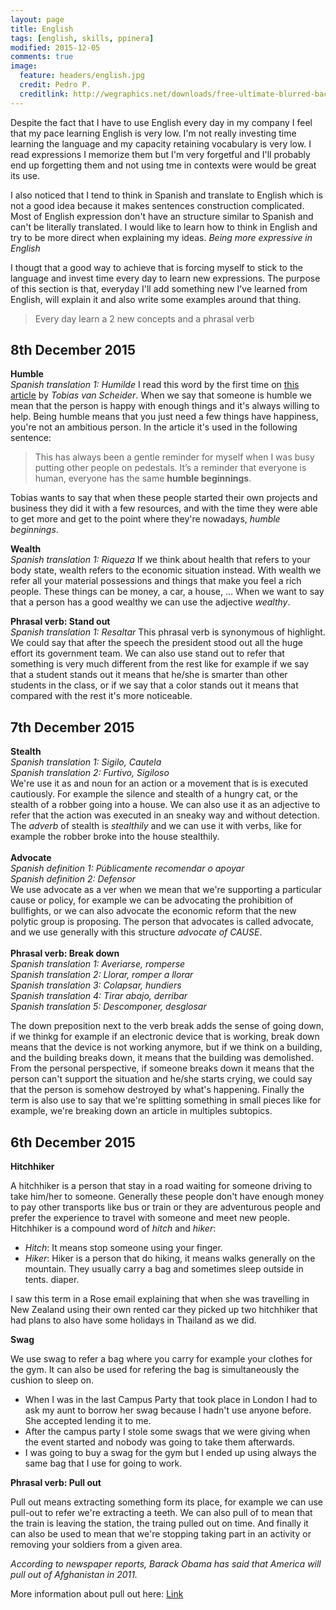 ```yaml
---
layout: page
title: English
tags: [english, skills, ppinera]
modified: 2015-12-05
comments: true
image:
  feature: headers/english.jpg
  credit: Pedro P.
  creditlink: http://wegraphics.net/downloads/free-ultimate-blurred-background-pack/
---
```


Despite the fact that I have to use English every day in my company I feel that my pace learning English is very low. I'm not really investing time learning the language and my capacity retaining vocabulary is very low. I read expressions I memorize them but I'm very forgetful and I'll probably end up forgetting them and not using tme in contexts were would be great its use.

I also noticed that I tend to think in Spanish and translate to English which is not a good idea because it makes sentences construction complicated. Most of English expression don't have an structure similar to Spanish and can't be literally translated. I would like to learn how to think in English and try to be more direct when explaining my ideas. *Being more expressive in English*

I thougt that a good way to achieve that is forcing myself to stick to the language and invest time every day to learn new expressions. The purpose of this section is that, everyday I'll add something new I've learned from English, will explain it and also write some examples around that thing.

> Every day learn a 2 new concepts and a phrasal verb

## 8th December 2015

**Humble**
<br>
*Spanish translation 1: Humilde*
I read this word by the first time on [this article](https://medium.com/desk-of-van-schneider/the-secret-is-the-beginning-354091434f6d#.229zdtewp) by *Tobias van Scheider*. When we say that someone is humble we mean that the person is happy with enough things and it's always willing to help. Being humble means that you just need a few things have happiness, you're not an ambitious person. In the article it's used in the following sentence:

> This has always been a gentle reminder for myself when I was busy putting other people on pedestals. It’s a reminder that everyone is human, everyone has the same **humble beginnings**.

Tobias wants to say that when these people started their own projects and business they did it with a few resources, and with the time they were able to get more and get to the point where they're nowadays, *humble beginnings*.

**Wealth**
<br>
*Spanish translation 1: Riqueza*
If we think about health that refers to your body state, wealth refers to the economic situation instead. With wealth we refer all your material possessions and things that make you feel a rich people. These things can be money, a car, a house, ... When we want to say that a person has a good wealthy we can use the adjective *wealthy*.

**Phrasal verb: Stand out**
<br>
*Spanish translation 1: Resaltar*
This phrasal verb is synonymous of highlight. We could say that after the speech the president stood out all the huge effort its government team. We can also use stand out to refer that something is very much different from the rest like for example if we say that a student stands out it means that he/she is smarter than other students in the class, or if we say that a color stands out it means that compared with the rest it's more noticeable.

## 7th December 2015

**Stealth**
<br>
*Spanish translation 1: Sigilo, Cautela*
<br>
*Spanish translation 2: Furtivo, Sigiloso*
<br>
We're use it as and noun for an action or a movement that is is executed cautiously. For example the silence and stealth of a hungry cat, or the stealth of a robber going into a house. We can also use it as an adjective to refer that the action was executed in an sneaky way and without detection. The *adverb* of stealth is *stealthily* and we can use it with verbs, like for example the robber broke into the house stealthily.
<br><br>
**Advocate**
<br>
*Spanish definition 1: Públicamente recomendar o apoyar*
<br>
*Spanish definition 2: Defensor*
<br>
We use advocate as a ver when we mean that we're supporting a particular cause or policy, for example we can be advocating the prohibition of bullfights, or we can also advocate the economic reform that the new polytic group is proposing. The person that advocates is called advocate, and we use generally with this structure *advocate of CAUSE*.
<br><br>
**Phrasal verb: Break down**
<br>
*Spanish translation 1: Averiarse, romperse*
<br>
*Spanish translation 2: Llorar, romper a llorar*
<br>
*Spanish translation 3: Colapsar, hundiers*
<br>
*Spanish translation 4: Tirar abajo, derribar*
<br>
*Spanish translation 5: Descomponer, desglosar*
<br>

The down preposition next to the verb break adds the sense of going down, if we thinkg for example if an electronic device that is working, break down means that the device is not working anymore, but if we think on a building, and the building breaks down, it means that the building was demolished. From the personal perspective, if someone breaks down it means that the person can't support the situation and he/she starts crying, we could say that the  person is somehow destroyed by what's happening.
Finally the term is also use to say that we're splitting something in small pieces like for example, we're breaking down an article in multiples subtopics.

## 6th December 2015

**Hitchhiker**

A hitchhiker is a person that stay in a road waiting for someone driving to take him/her to someone. Generally these people don't have enough money to pay other transports like bus or train or they are adventurous people and prefer the experience to travel with someone and meet new people. Hitchhiker is a compound word of *hitch* and *hiker*:

- *Hitch*: It means stop someone using your finger.
- *Hiker*: Hiker is a person that do hiking, it means walks generally on the mountain. They usually carry a bag and sometimes sleep outside in tents.
diaper.

I saw this term in a Rose email explaining that when she was travelling in New Zealand using their own rented car they picked up two hitchhiker that had plans to also have some holidays in Thailand as we did.

**Swag**

We use swag to refer a bag where you carry for example your clothes for the gym. It can also be used for refering the bag is simultaneously the cushion to sleep on.

- When I was in the last Campus Party that took place in London I had to ask my aunt to borrow her swag because I hadn't use anyone before. She accepted lending it to me.
- After the campus party I stole some swags that we were giving when the event started and nobody was going to take them afterwards.
- I was going to buy a swag for the gym but I ended up using always the same bag that I use for going to work.

**Phrasal verb: Pull out**

Pull out means extracting something form its place, for example we can use pull-out to refer we're extracting a teeth. We can also pull of to mean that the train is leaving the station, the traing pulled out on time. And finally it can also be used to mean that we're stopping taking part in an activity or removing your soldiers from a given area.

*According to newspaper reports, Barack Obama has said that America will pull out of Afghanistan in 2011.*

More information about pull out here: [Link](http://online-english-lessons.eu/wordpress/2010/01/phrasal-verb-pull-out/)
